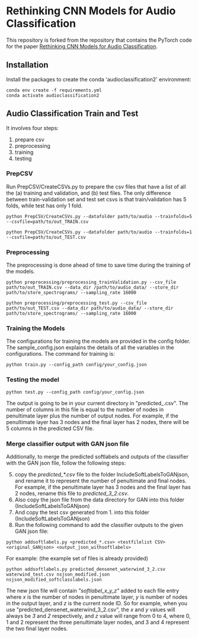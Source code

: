 # Rethinking CNN Models for Audio Classification

This repository is forked from the repository that contains the PyTorch code for the paper [Rethinking CNN Models for Audio Classification](https://arxiv.org/abs/2007.11154). 

## Installation
Install the packages to create the conda 'audioclassification2' environment:
```
conda env create -f requirements.yml
conda activate audioclassification2
```

## Audio Classification Train and Test
It involves four steps:
1. prepare csv
2. preprocessing
3. training
4. testing


### PrepCSV
Run PrepCSV/CreateCSVs.py to prepare the csv files that have a list of all the (a) training and validation, and (b) test files. The only difference between train-validation set and test set csvs is that train/validation has 5 folds, while test has only 1 fold.

```console
python PrepCSV/CreateCSVs.py --datafolder path/to/audio --trainfolds=5 --csvfile=path/to/out_TRAIN.csv

python PrepCSV/CreateCSVs.py --datafolder path/to/audio --trainfolds=1 --csvfile=path/to/out_TEST.csv
```

### Preprocessing
The preprocessing is done ahead of time to save time during the training of the models. 

```console
python preprocessing/preprocessing_trainValidation.py --csv_file path/to/out_TRAIN.csv --data_dir /path/to/audio_data/ --store_dir path/to/store_spectrograms/ --sampling_rate 16000

python preprocessing/preprocessing_test.py --csv_file path/to/out_TEST.csv --data_dir path/to/audio_data/ --store_dir path/to/store_spectrograms/ --sampling_rate 16000

```

### Training the Models

The configurations for training the models are provided in the config folder. The sample_config.json explains the details of all the variables in the configurations. The command for training is: 
```console
python train.py --config_path config/your_config.json
```

### Testing the model
```console
python test.py --config_path config/your_config.json
```
The output is going to be in your current directory in "predicted_.csv". The number of columns in this file is equal to the number of nodes in penultimate layer plus the number of output nodes. For example, if the penultimate layer has 3 nodes and the final layer has 2 nodes, there will be 5 columns in the predicted CSV file.


### Merge classifier output with GAN json file
Additionally, to merge the predicted softlabels and outputs of the classifier with the GAN json file, follow the following steps:

5. copy the *predicted_\*.csv* file to the folder IncludeSoftLabelsToGANjson, and rename it to represent the number of penultimate and final nodes. For example, if the penultimate layer has 3 nodes and the final layer has 2 nodes, rename this file to *predicted_3_2.csv*.
6. Also copy the json file from the data directory for GAN into this folder (IncludeSoftLabelsToGANjson)
7. And copy the test csv generated from 1. into this folder (IncludeSoftLabelsToGANjson)
8. Run the following command to add the classifier outputs to the given GAN json file:
```console
python addsoftlabels.py <predicted_*.csv> <testfilelist CSV> <original_GANjson> <output_json_withsoftlabels>
```
For example: (the example set of files is already provided) 
```console
python addsoftlabels.py predicted_densenet_waterwind_3_2.csv waterwind_test.csv nsjson_modified.json nsjson_modified_softclasslabels.json
```
The new json file will contain *"softlabel_x_y_z"* added to each file entry where *x* is the number of nodes in penultimate layer, *y* is number of nodes in the output layer, and *z* is the current node ID. So for example, when you use "predicted_densenet_waterwind_3_2.csv", the *x* and *y* values will always be *3* and *2* respectively, and *z* value will range from 0 to 4, where 0, 1 and 2 represent the three penultimate layer nodes, and 3 and 4 represent the two final layer nodes.
